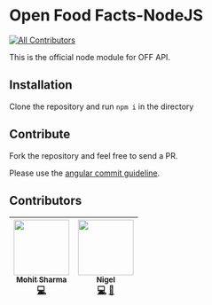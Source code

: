 # Open Food Facts-NodeJS
[![All Contributors](https://img.shields.io/badge/all_contributors-2-orange.svg?style=flat-square)](#contributors)

This is the official node module for OFF API.

## Installation

Clone the repository and run `npm i` in the directory

## Contribute

Fork the repository and feel free to send a PR.

Please use the [angular commit guideline](https://github.com/angular/angular.js/blob/master/DEVELOPERS.md#commits).

## Contributors

<!-- ALL-CONTRIBUTORS-LIST:START - Do not remove or modify this section -->
<!-- prettier-ignore -->
| [<img src="https://avatars0.githubusercontent.com/u/26259547?v=4" width="100px;"/><br /><sub><b>Mohit Sharma</b></sub>](https://github.com/ms10398)<br />[💻](https://github.com/openfoodfacts/openfoodfacts-nodejs/commits?author=ms10398 "Code") | [<img src="https://avatars3.githubusercontent.com/u/8665643?v=4" width="100px;"/><br /><sub><b>Nigel</b></sub>](https://twitter.com/nigelkozlowski)<br />[💻](https://github.com/openfoodfacts/openfoodfacts-nodejs/commits?author=kozlown "Code") [👀](#review-kozlown "Reviewed Pull Requests") |
| :---: | :---: |
<!-- ALL-CONTRIBUTORS-LIST:END -->

